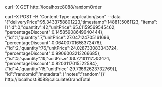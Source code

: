 curl -X GET http://localhost:8088/randomOrder


curl -X POST -H "Content-Type: application/json" --data '{"deliveryPrice":95.3433758801223,"timestamp":1488135061123, "items": [{"id":0,"quantity":42,"unitPrice":65.01159569545462, "percentageDiscount":0.14585908649640444}, {"id":1,"quantity":7,"unitPrice":27.047124705161696, "percentageDiscount":0.06400701658372476}, {"id":2,"quantity":76,"unitPrice":24.028733083343724, "percentageDiscount":0.9906003213266685}, {"id":3,"quantity":18,"unitPrice":88.77181117560474, "percentageDiscount":0.8203117015522584}, {"id":4,"quantity":15,"unitPrice":29.73662623732769}], "id":"randomId","metadata":{"notes":"random"}}' http://localhost:8088/calculateGrandTotal
